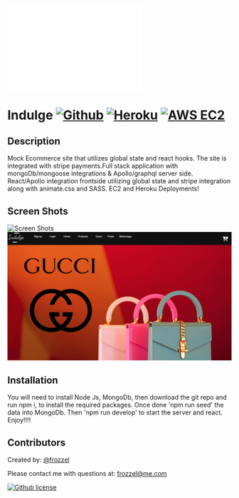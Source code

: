 <div>
<a href=""><img src="https://github.com/frozzel/LUX/blob/be3727e1fa54ae8219ca26a3bb81049a3f732738/client/src/assets/logo.png" align="center" height="" width="60%" ></a></div>



   # Indulge   [![Github](https://img.shields.io/badge/GitHub-181717.svg?style=for-the-badge&logo=GitHub&logoColor=white)](https://github.com/frozzel/LUX) [![Heroku](https://img.shields.io/badge/Heroku-430098.svg?style=for-the-badge&logo=Heroku&logoColor=white)](https://indulge.herokuapp.com/) [![AWS EC2](https://img.shields.io/badge/Amazon%20EC2-FF9900.svg?style=for-the-badge&logo=Amazon-EC2&logoColor=white)](https://youtu.be/yZqc9ZoLggI)
 
 



  ## Description
 Mock Ecommerce site that utilizes global state and react hooks. The site is integrated with stripe payments.Full stack application with mongoDb/mongoose integrations & Apollo/graphql server side. React/Apollo integration frontside utilizing global state and stripe integration along with animate.css and SASS. EC2 and Heroku Deployments!


  ## Screen Shots

![Screen Shots](https://github.com/frozzel/LUX/blob/82cb21e27f1b5b0975604393a17884d0fb3fa91c/client/public/images/Untitled.gif)
![Screen Shots2](https://github.com/frozzel/LUX/blob/82cb21e27f1b5b0975604393a17884d0fb3fa91c/client/public/images/indulgeScreen.png)

  ## Installation
  You will need to install Node Js, MongoDb, then download the git repo and run npm i, to install the required packages. Once done 'npm run seed' the data   into MongoDb. Then 'npm run develop' to start the server and react.  Enjoy!!!!
  
  ## Contributors 

  Created by: [@frozzel](https://github.com/frozzel/LUX)
  
  Please contact me with questions at: frozzel@me.com
  
  [![Github license](https://img.shields.io/badge/License-MIT-yellow.svg)](https://opensource.org/licenses/MIT)
  

